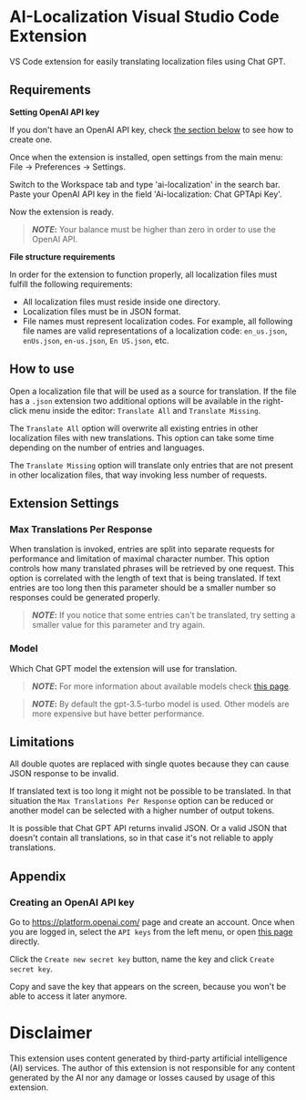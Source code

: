 # AI-Localization Visual Studio Code Extension

VS Code extension for easily translating localization files using Chat GPT.

## Requirements

**Setting OpenAI API key**

If you don't have an OpenAI API key, check [the section below](#creating-an-openai-api-key) to see how to create one.

Once when the extension is installed, open settings from the main menu: File -> Preferences -> Settings.

Switch to the Workspace tab and type 'ai-localization' in the search bar. Paste your OpenAI API key in the field 'Ai-localization: Chat GPTApi Key'.

Now the extension is ready.

> **_NOTE_:** Your balance must be higher than zero in order to use the OpenAI API.

**File structure requirements**

In order for the extension to function properly, all localization files must fulfill the following requirements:

- All localization files must reside inside one directory.
- Localization files must be in JSON format.
- File names must represent localization codes. For example, all following file names are valid representations of a localization code: `en_us.json`, `enUs.json`, `en-us.json`, `En US.json`, etc.

## How to use

Open a localization file that will be used as a source for translation. If the file has a `.json` extension two additional options will be available in the right-click menu inside the editor: `Translate All` and `Translate Missing`.

The `Translate All` option will overwrite all existing entries in other localization files with new translations. This option can take some time depending on the number of entries and languages.

The `Translate Missing` option will translate only entries that are not present in other localization files, that way invoking less number of requests.

## Extension Settings

### Max Translations Per Response

When translation is invoked, entries are split into separate requests for performance and limitation of maximal character number. This option controls how many translated phrases will be retrieved by one request. This option is correlated with the length of text that is being translated. If text entries are too long then this parameter should be a smaller number so responses could be generated properly.

> **_NOTE_:** If you notice that some entries can't be translated, try setting a smaller value for this parameter and try again.

### Model

Which Chat GPT model the extension will use for translation.

> **_NOTE_:** For more information about available models check [this page](https://platform.openai.com/docs/models).

> **_NOTE_:** By default the gpt-3.5-turbo model is used. Other models are more expensive but have better performance.

## Limitations

All double quotes are replaced with single quotes because they can cause JSON response to be invalid.

If translated text is too long it might not be possible to be translated. In that situation the `Max Translations Per Response` option can be reduced or another model can be selected with a higher number of output tokens.

It is possible that Chat GPT API returns invalid JSON. Or a valid JSON that doesn't contain all translations, so in that case it's not reliable to apply translations.

## Appendix

### Creating an OpenAI API key

Go to https://platform.openai.com/ page and create an account. Once when you are logged in, select the `API keys` from the left menu, or open [this page](https://platform.openai.com/api-keys) directly.

Click the `Create new secret key` button, name the key and click `Create secret key`.

Copy and save the key that appears on the screen, because you won't be able to access it later anymore.

# Disclaimer

This extension uses content generated by third-party artificial intelligence (AI) services. The author of this extension is not responsible for any content generated by the AI nor any damage or losses caused by usage of this extension.
